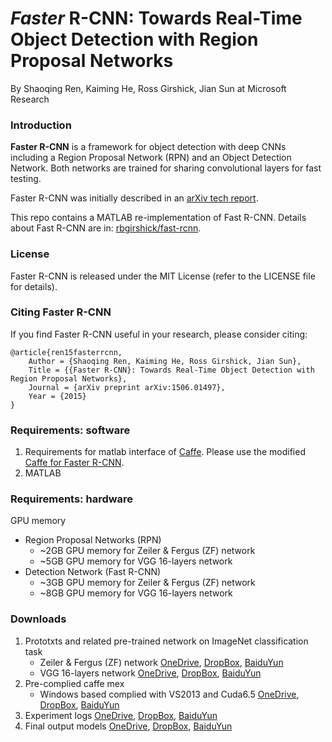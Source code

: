 # *Faster* R-CNN: Towards Real-Time Object Detection with Region Proposal Networks

By Shaoqing Ren, Kaiming He, Ross Girshick, Jian Sun at Microsoft Research

### Introduction

**Faster R-CNN** is a framework for object detection with deep CNNs including a Region Proposal Network (RPN) and an Object Detection Network. Both networks are trained for sharing convolutional layers for fast testing. 

Faster R-CNN was initially described in an [arXiv tech report](http://arxiv.org/abs/1506.01497).

This repo contains a MATLAB re-implementation of Fast R-CNN. Details about Fast R-CNN are in: [rbgirshick/fast-rcnn](https://github.com/rbgirshick/fast-rcnn).

### License

Faster R-CNN is released under the MIT License (refer to the LICENSE file for details).

### Citing Faster R-CNN

If you find Faster R-CNN useful in your research, please consider citing:

    @article{ren15fasterrcnn,
        Author = {Shaoqing Ren, Kaiming He, Ross Girshick, Jian Sun},
        Title = {{Faster R-CNN}: Towards Real-Time Object Detection with Region Proposal Networks},
        Journal = {arXiv preprint arXiv:1506.01497},
        Year = {2015}
    }

### Requirements: software

1. Requirements for matlab interface of [Caffe](http://caffe.berkeleyvision.org/installation.html). Please use the modified     [Caffe for Faster R-CNN](https://github.com/ShaoqingRen/caffe/tree/faster-R-CNN).
2. MATLAB 
    
### Requirements: hardware

GPU memory 
- Region Proposal Networks (RPN)
   - ~2GB GPU memory for Zeiler & Fergus (ZF) network 
   - ~5GB GPU memory for VGG 16-layers network 
- Detection Network (Fast R-CNN)
   - ~3GB GPU memory for Zeiler & Fergus (ZF) network 
   - ~8GB GPU memory for VGG 16-layers network 

### Downloads
1. Prototxts and related pre-trained network on ImageNet classification task
    - Zeiler & Fergus (ZF) network [OneDrive](https://onedrive.live.com/download?resid=4006CBB8476FF777!17256&authkey=!AF7wGc1kbUTfI7o&ithint=file%2czip), [DropBox](https://www.dropbox.com/s/sw58b2froihzwyf/model_ZF.zip?dl=0), [BaiduYun](http://pan.baidu.com/s/1sj3K21B)
    - VGG 16-layers network [OneDrive](https://onedrive.live.com/download?resid=4006CBB8476FF777!17257&authkey=!AO38BiePXqYrz5M&ithint=file%2czip), [DropBox](https://www.dropbox.com/s/z5rrji25uskha73/model_VGG16.zip?dl=0), [BaiduYun](http://pan.baidu.com/s/1pJ9opyr)
2. Pre-complied caffe mex
    - Windows based complied with VS2013 and Cuda6.5 [OneDrive](https://onedrive.live.com/download?resid=4006CBB8476FF777!17255&authkey=!AHOIeRzQKCYXD3U&ithint=file%2czip), [DropBox](https://www.dropbox.com/s/m6sg347tiaqpcwy/caffe_mex.zip?dl=0), [BaiduYun](http://pan.baidu.com/s/1nZYOI)
3. Experiment logs [OneDrive](https://onedrive.live.com/download?resid=4006CBB8476FF777!17290&authkey=!AGhH4z667tHYYEw&ithint=file%2czip), [DropBox](https://www.dropbox.com/s/wu841r7zmebjp6r/faster_rcnn_logs.zip?dl=0), [BaiduYun](http://pan.baidu.com/s/1nt48EJB)
4. Final output models [OneDrive](https://onedrive.live.com/download?resid=4006CBB8476FF777!17292&authkey=!AFCIads9CKr5-4s&ithint=file%2czip), [DropBox](https://www.dropbox.com/s/jswrnkaln47clg2/faster_rcnn_final_model.zip?dl=0), [BaiduYun](http://pan.baidu.com/s/1eQwF64y)
